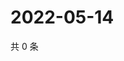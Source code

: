 # 2022-05-14

共 0 条

<!-- BEGIN WEIBO -->
<!-- 最后更新时间 Sat May 14 2022 14:33:42 GMT+0800 (China Standard Time) -->

<!-- END WEIBO -->

